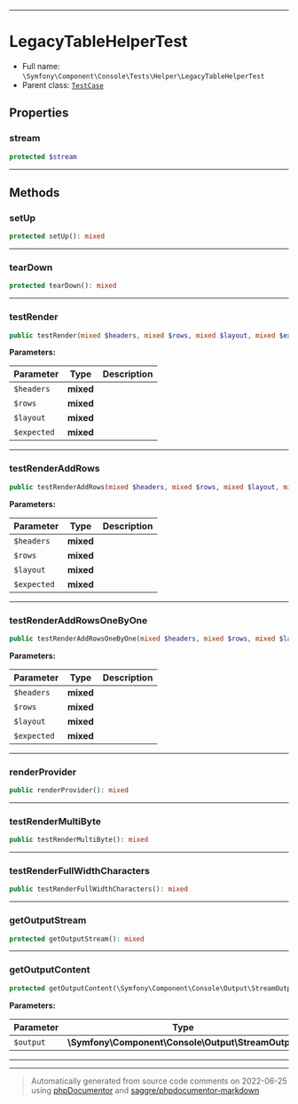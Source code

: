 ***

# LegacyTableHelperTest





* Full name: `\Symfony\Component\Console\Tests\Helper\LegacyTableHelperTest`
* Parent class: [`TestCase`](../../../../../PHPUnit/Framework/TestCase.md)



## Properties


### stream



```php
protected $stream
```






***

## Methods


### setUp



```php
protected setUp(): mixed
```











***

### tearDown



```php
protected tearDown(): mixed
```











***

### testRender



```php
public testRender(mixed $headers, mixed $rows, mixed $layout, mixed $expected): mixed
```








**Parameters:**

| Parameter | Type | Description |
|-----------|------|-------------|
| `$headers` | **mixed** |  |
| `$rows` | **mixed** |  |
| `$layout` | **mixed** |  |
| `$expected` | **mixed** |  |




***

### testRenderAddRows



```php
public testRenderAddRows(mixed $headers, mixed $rows, mixed $layout, mixed $expected): mixed
```








**Parameters:**

| Parameter | Type | Description |
|-----------|------|-------------|
| `$headers` | **mixed** |  |
| `$rows` | **mixed** |  |
| `$layout` | **mixed** |  |
| `$expected` | **mixed** |  |




***

### testRenderAddRowsOneByOne



```php
public testRenderAddRowsOneByOne(mixed $headers, mixed $rows, mixed $layout, mixed $expected): mixed
```








**Parameters:**

| Parameter | Type | Description |
|-----------|------|-------------|
| `$headers` | **mixed** |  |
| `$rows` | **mixed** |  |
| `$layout` | **mixed** |  |
| `$expected` | **mixed** |  |




***

### renderProvider



```php
public renderProvider(): mixed
```











***

### testRenderMultiByte



```php
public testRenderMultiByte(): mixed
```











***

### testRenderFullWidthCharacters



```php
public testRenderFullWidthCharacters(): mixed
```











***

### getOutputStream



```php
protected getOutputStream(): mixed
```











***

### getOutputContent



```php
protected getOutputContent(\Symfony\Component\Console\Output\StreamOutput $output): mixed
```








**Parameters:**

| Parameter | Type | Description |
|-----------|------|-------------|
| `$output` | **\Symfony\Component\Console\Output\StreamOutput** |  |




***


***
> Automatically generated from source code comments on 2022-06-25 using [phpDocumentor](http://www.phpdoc.org/) and [saggre/phpdocumentor-markdown](https://github.com/Saggre/phpDocumentor-markdown)
